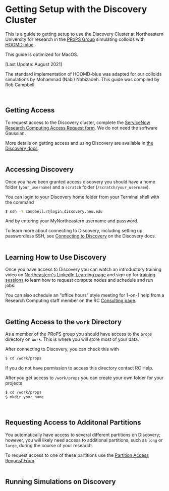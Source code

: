 # Getting Setup with the Discovery Cluster

This is a guide to getting setup to use the Discovery Cluster at Northeastern University for research in the [PRoPS Group] simulating colloids with [HOOMD-blue].

This guide is optimized for MacOS.

[Last Update: August 2021]

The standard implementation of HOOMD-blue was adapted for our colloids simulations by Mohammad (Nabi) Nabizadeh. This guide was compiled by Rob Campbell.

[PRoPS Group]: https://web.northeastern.edu/complexfluids/
[HOOMD-blue]: http://glotzerlab.engin.umich.edu/hoomd-blue/
<br>

## Getting Access

To request access to the Discovery cluster, complete the [ServiceNow Research Computing Access Request form](https://service.northeastern.edu/tech?id=sc_cat_item&sys_id=0ae24596db535fc075892f17d496199c). We do not need the software Gaussian.

More details on getting access and using Discovery are available in [the Discovery docs](https://rc-docs.northeastern.edu/en/latest/get_started/get_access.html).
<br>
<br>
## Accessing Discovery

Once you have been granted access discovery you should have a home folder (`your_username`) and a `scratch` folder (`/scratch/your_username`).

You can login to your Discovery home folder from your Terminal shell with the command
```bash
$ ssh -Y campbell.r@login.discovery.neu.edu
```
And by entering your MyNortheastern username and password.

To learn more about connecting to Discovery, including setting up passwordless SSH, see [Connecting to Discovery](https://rc-docs.northeastern.edu/en/latest/get_started/connect.html#mac) on the Discovery docs.
<br>
<br>
## Learning How to Use Discovery

Once you have access to Discovery you can watch an introductory training video on [Northeastern's LinkedIn Learning page](https://www.linkedin.com/checkpoint/enterprise/login/74653650?pathWildcard=74653650&application=learning&redirect=https%3A%2F%2Fwww%2Elinkedin%2Ecom%2Flearning%2Fcontent%2F1139340%3Fu%3D74653650) and sign up for [training sessions](https://rc.northeastern.edu/support/training/) to learn how to request compute nodes and schedule and run jobs.

You can also schedule an "office hours" style meeting for 1-on-1 help from a Research Computing staff member on the RC [Consulting page](https://rc.northeastern.edu/support/consulting/).
<br>
<br>
## Getting Access to the `work` Directory

As a member of the PRoPS group you should have access to the `props` directory on `work`. This is where you will store most of your data.

After connecting to Discovery, you can check this with
```bash
$ cd /work/props
```

If you do not have permission to access this directory contact RC Help.

After you get access to `/work/props` you can create your own folder for your projects
```bash
$ cd /work/props
$ mkdir your_name
```
<br>

## Requesting Access to Additonal Partitions

You automatically have access to several different partitions on Discovery; however, you will likely need access to additional partitions, such as `long` or `large`, during the course of your research.

To request access to one of these partitions use the [Partition Access Request From](https://service.northeastern.edu/tech?id=sc_cat_item&sys_id=0c34d402db0b0010a37cd206ca9619b7).
<br>
<br>
## Running Simulations on Discovery
